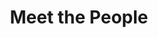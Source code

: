 ---
layout: people
order: 1
title: Meet the People
name: "Yimeng Qiao"
position: "Remote Post-Master Assistant"
current: false
headshot: "yimeng.jpg"
bio: "I got my master's degree and bachelor's degree from Fudan University and Shandong University in 2023 and 2020, respectively. Both of them were awarded in Software 
    Engineering. My future research interest is the application of deep learning in life science, especially in cancer genomics. Outside the lab, I enjoy reading and making 
    handicrafts. I am interested in learning some new and different things."
twitter: ""
---